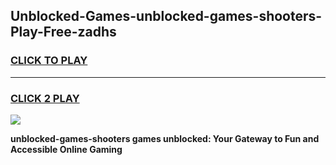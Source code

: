 
## Unblocked-Games-unblocked-games-shooters-Play-Free-zadhs
<h3>
<a href="https://premium76.site?title=unblocked-games-shooters&ref=15A">CLICK TO PLAY</a></h3>
<hr>

<h3>
<a href="https://premium76.site?title=unblocked-games-shooters&ref=15A">CLICK 2 PLAY</a>
  
</h3>

<a href="https://premium76.site?title=unblocked-games-shooters&ref=15A"><img src="https://clearcache.store/games.png"></a>


**unblocked-games-shooters games unblocked: Your Gateway to Fun and Accessible Online Gaming**
